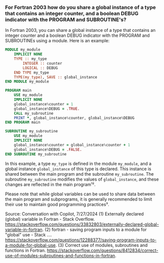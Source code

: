 ### For Fortran 2003 how do you share a global instance of a type that contains an integer counter, and a boolean DEBUG indicator with the PROGRAM and SUBROUTINE's?

In Fortran 2003, you can share a global instance of a type that contains an integer counter and a boolean DEBUG indicator with the PROGRAM and SUBROUTINEs using a module. Here is an example:

```fortran
MODULE my_module
    IMPLICIT NONE
    TYPE :: my_type
        INTEGER :: counter
        LOGICAL :: DEBUG
    END TYPE my_type
    TYPE(my_type), SAVE :: global_instance
END MODULE my_module

PROGRAM main
    USE my_module
    IMPLICIT NONE
    global_instance%counter = 1
    global_instance%DEBUG = .TRUE.
    CALL my_subroutine
    PRINT *, global_instance%counter, global_instance%DEBUG
END PROGRAM main

SUBROUTINE my_subroutine
    USE my_module
    IMPLICIT NONE
    global_instance%counter = global_instance%counter + 1
    global_instance%DEBUG = .FALSE.
END SUBROUTINE my_subroutine
```

In this example, a type `my_type` is defined in the module `my_module`, and a global instance `global_instance` of this type is declared. This instance is shared between the main program and the subroutine `my_subroutine`. The subroutine `my_subroutine` modifies the values of `global_instance`, and these changes are reflected in the main program¹².

Please note that while global variables can be used to share data between the main program and subprograms, it is generally recommended to limit their use to maintain good programming practices³.

Source: Conversation with Copilot, 7/27/2024
(1) Externally declared (global) variable in Fortran - Stack Overflow. https://stackoverflow.com/questions/33832803/externally-declared-global-variable-in-fortran.
(2) fortran - saving program inputs to a module for "global" use - Stack .... https://stackoverflow.com/questions/12288377/saving-program-inputs-to-a-module-for-global-use.
(3) Correct use of modules, subroutines and functions in Fortran. https://stackoverflow.com/questions/8412834/correct-use-of-modules-subroutines-and-functions-in-fortran.
